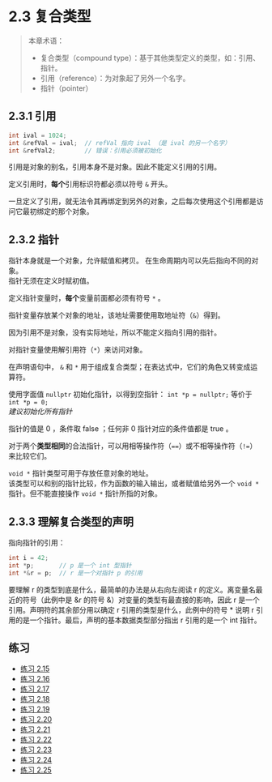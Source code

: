 # 2.3 复合类型

> 本章术语：
>  
> * 复合类型（compound type）：基于其他类型定义的类型，如：引用、指针。
> * 引用（reference）：为对象起了另外一个名字。
> * 指针（pointer）

## 2.3.1 引用

```c
int ival = 1024;
int &refVal = ival;  // refVal 指向 ival （是 ival 的另一个名字）
int &refVal2;        // 错误：引用必须被初始化
```

引用是对象的别名，引用本身不是对象。因此不能定义引用的引用。

定义引用时，**每个**引用标识符都必须以符号 `&` 开头。

一旦定义了引用，就无法令其再绑定到另外的对象，之后每次使用这个引用都是访问它最初绑定的那个对象。

## 2.3.2 指针

指针本身就是一个对象，允许赋值和拷贝。
在生命周期内可以先后指向不同的对象。  
指针无须在定义时赋初值。

定义指针变量时，**每个**变量前面都必须有符号 `*` 。

指针变量存放某个对象的地址，该地址需要使用取地址符（`&`）得到。

因为引用不是对象，没有实际地址，所以不能定义指向引用的指针。

对指针变量使用解引用符（`*`）来访问对象。

在声明语句中， `&` 和 `*` 用于组成复合类型；在表达式中，它们的角色又转变成运算符。

使用字面值 `nullptr` 初始化指针，以得到空指针：
`int *p = nullptr;` 等价于 `int *p = 0;`  
*建议初始化所有指针*

指针的值是 0 ，条件取 false ；任何非 0 指针对应的条件值都是 true 。

对于两个**类型相同**的合法指针，可以用相等操作符（`==`）或不相等操作符（`!=`）来比较它们。

`void *` 指针类型可用于存放任意对象的地址。  
该类型可以和别的指针比较，作为函数的输入输出，或者赋值给另外一个 `void *` 指针。但不能直接操作 `void *` 指针所指的对象。

## 2.3.3 理解复合类型的声明

指向指针的引用：

```c
int i = 42;
int *p;       // p 是一个 int 型指针
int *&r = p;  // r 是一个对指针 p 的引用
```

要理解 r 的类型到底是什么，最简单的办法是从右向左阅读 r 的定义。离变量名最近的符号（此例中是 &r 的符号 &）对变量的类型有最直接的影响，因此 r 是一个引用。声明符的其余部分用以确定 r 引用的类型是什么，此例中的符号 * 说明 r 引用的是一个指针。最后，声明的基本数据类型部分指出 r 引用的是一个 int 指针。

## 练习

* [练习 2.15](../src/quiz_2.15.md)
* [练习 2.16](../src/quiz_2.16.md)
* [练习 2.17](../src/quiz_2.17.cpp)
* [练习 2.18](../src/quiz_2.18.cpp)
* [练习 2.19](../src/quiz_2.19.md)
* [练习 2.20](../src/quiz_2.20.cpp)
* [练习 2.21](../src/quiz_2.21.md)
* [练习 2.22](../src/quiz_2.22.md)
* [练习 2.23](../src/quiz_2.23.md)
* [练习 2.24](../src/quiz_2.24.md)
* [练习 2.25](../src/quiz_2.25.md)
